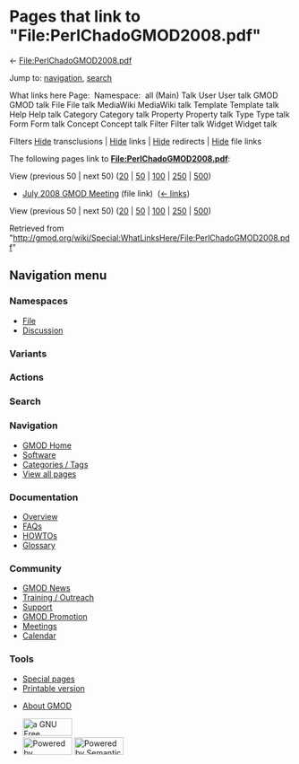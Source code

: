 <div id="mw-page-base" class="noprint">

</div>

<div id="mw-head-base" class="noprint">

</div>

<div id="content" class="mw-body" role="main">

<span id="top"></span>

<div id="mw-js-message" style="display:none;">

</div>



# <span dir="auto">Pages that link to "File:PerlChadoGMOD2008.pdf"</span>

<div id="bodyContent">

<div id="contentSub">

←
[File:PerlChadoGMOD2008.pdf](/wiki/File:PerlChadoGMOD2008.pdf "File:PerlChadoGMOD2008.pdf")

</div>

<div id="jump-to-nav" class="mw-jump">

Jump to: [navigation](#mw-navigation), [search](#p-search)

</div>

<div id="mw-content-text">

What links here Page:  Namespace:  all (Main) Talk User User talk GMOD
GMOD talk File File talk MediaWiki MediaWiki talk Template Template talk
Help Help talk Category Category talk Property Property talk Type Type
talk Form Form talk Concept Concept talk Filter Filter talk Widget
Widget talk

Filters
[Hide](/mediawiki/index.php?title=Special:WhatLinksHere/File:PerlChadoGMOD2008.pdf&hidetrans=1 "Special:WhatLinksHere/File:PerlChadoGMOD2008.pdf")
transclusions \|
[Hide](/mediawiki/index.php?title=Special:WhatLinksHere/File:PerlChadoGMOD2008.pdf&hidelinks=1 "Special:WhatLinksHere/File:PerlChadoGMOD2008.pdf")
links \|
[Hide](/mediawiki/index.php?title=Special:WhatLinksHere/File:PerlChadoGMOD2008.pdf&hideredirs=1 "Special:WhatLinksHere/File:PerlChadoGMOD2008.pdf")
redirects \|
[Hide](/mediawiki/index.php?title=Special:WhatLinksHere/File:PerlChadoGMOD2008.pdf&hideimages=1 "Special:WhatLinksHere/File:PerlChadoGMOD2008.pdf")
file links

The following pages link to
**[File:PerlChadoGMOD2008.pdf](/wiki/File:PerlChadoGMOD2008.pdf "File:PerlChadoGMOD2008.pdf")**:

View (previous 50 \| next 50)
([20](/mediawiki/index.php?title=Special:WhatLinksHere/File:PerlChadoGMOD2008.pdf&limit=20 "Special:WhatLinksHere/File:PerlChadoGMOD2008.pdf")
\|
[50](/mediawiki/index.php?title=Special:WhatLinksHere/File:PerlChadoGMOD2008.pdf&limit=50 "Special:WhatLinksHere/File:PerlChadoGMOD2008.pdf")
\|
[100](/mediawiki/index.php?title=Special:WhatLinksHere/File:PerlChadoGMOD2008.pdf&limit=100 "Special:WhatLinksHere/File:PerlChadoGMOD2008.pdf")
\|
[250](/mediawiki/index.php?title=Special:WhatLinksHere/File:PerlChadoGMOD2008.pdf&limit=250 "Special:WhatLinksHere/File:PerlChadoGMOD2008.pdf")
\|
[500](/mediawiki/index.php?title=Special:WhatLinksHere/File:PerlChadoGMOD2008.pdf&limit=500 "Special:WhatLinksHere/File:PerlChadoGMOD2008.pdf"))

- [July 2008 GMOD
  Meeting](/wiki/July_2008_GMOD_Meeting "July 2008 GMOD Meeting") (file
  link) ‎ <span class="mw-whatlinkshere-tools">([←
  links](/mediawiki/index.php?title=Special:WhatLinksHere&target=July+2008+GMOD+Meeting "Special:WhatLinksHere"))</span>

View (previous 50 \| next 50)
([20](/mediawiki/index.php?title=Special:WhatLinksHere/File:PerlChadoGMOD2008.pdf&limit=20 "Special:WhatLinksHere/File:PerlChadoGMOD2008.pdf")
\|
[50](/mediawiki/index.php?title=Special:WhatLinksHere/File:PerlChadoGMOD2008.pdf&limit=50 "Special:WhatLinksHere/File:PerlChadoGMOD2008.pdf")
\|
[100](/mediawiki/index.php?title=Special:WhatLinksHere/File:PerlChadoGMOD2008.pdf&limit=100 "Special:WhatLinksHere/File:PerlChadoGMOD2008.pdf")
\|
[250](/mediawiki/index.php?title=Special:WhatLinksHere/File:PerlChadoGMOD2008.pdf&limit=250 "Special:WhatLinksHere/File:PerlChadoGMOD2008.pdf")
\|
[500](/mediawiki/index.php?title=Special:WhatLinksHere/File:PerlChadoGMOD2008.pdf&limit=500 "Special:WhatLinksHere/File:PerlChadoGMOD2008.pdf"))

</div>

<div class="printfooter">

Retrieved from
"<http://gmod.org/wiki/Special:WhatLinksHere/File:PerlChadoGMOD2008.pdf>"

</div>

<div id="catlinks" class="catlinks catlinks-allhidden">

</div>

<div class="visualClear">

</div>

</div>

</div>

<div id="mw-navigation">

## Navigation menu

<div id="mw-head">



<div id="left-navigation">

<div id="p-namespaces" class="vectorTabs" role="navigation"
aria-labelledby="p-namespaces-label">

### Namespaces

- <span id="ca-nstab-image"><a href="/wiki/File:PerlChadoGMOD2008.pdf" accesskey="c"
  title="View the file page [c]">File</a></span>
- <span id="ca-talk"><a
  href="/mediawiki/index.php?title=File_talk:PerlChadoGMOD2008.pdf&amp;action=edit&amp;redlink=1"
  accesskey="t"
  title="Discussion about the content page [t]">Discussion</a></span>

</div>

<div id="p-variants" class="vectorMenu emptyPortlet" role="navigation"
aria-labelledby="p-variants-label">

### 

### Variants[](#)

<div class="menu">

</div>

</div>

</div>

<div id="right-navigation">



<div id="p-cactions" class="vectorMenu emptyPortlet" role="navigation"
aria-labelledby="p-cactions-label">

### Actions[](#)

<div class="menu">

</div>

</div>

<div id="p-search" role="search">

### Search

<div id="simpleSearch">

</div>

</div>

</div>

</div>

<div id="mw-panel">

<div id="p-logo" role="banner">

<a href="/wiki/Main_Page"
style="background-image: url(http://gmod.org/images/GMOD-cogs.png);"
title="Visit the main page"></a>

</div>

<div id="p-Navigation" class="portal" role="navigation"
aria-labelledby="p-Navigation-label">

### Navigation

<div class="body">

- <span id="n-GMOD-Home">[GMOD Home](/wiki/Main_Page)</span>
- <span id="n-Software">[Software](/wiki/GMOD_Components)</span>
- <span id="n-Categories-.2F-Tags">[Categories /
  Tags](/wiki/Categories)</span>
- <span id="n-View-all-pages">[View all
  pages](/wiki/Special:AllPages)</span>

</div>

</div>

<div id="p-Documentation" class="portal" role="navigation"
aria-labelledby="p-Documentation-label">

### Documentation

<div class="body">

- <span id="n-Overview">[Overview](/wiki/Overview)</span>
- <span id="n-FAQs">[FAQs](/wiki/Category:FAQ)</span>
- <span id="n-HOWTOs">[HOWTOs](/wiki/Category:HOWTO)</span>
- <span id="n-Glossary">[Glossary](/wiki/Glossary)</span>

</div>

</div>

<div id="p-Community" class="portal" role="navigation"
aria-labelledby="p-Community-label">

### Community

<div class="body">

- <span id="n-GMOD-News">[GMOD News](/wiki/GMOD_News)</span>
- <span id="n-Training-.2F-Outreach">[Training /
  Outreach](/wiki/Training_and_Outreach)</span>
- <span id="n-Support">[Support](/wiki/Support)</span>
- <span id="n-GMOD-Promotion">[GMOD
  Promotion](/wiki/GMOD_Promotion)</span>
- <span id="n-Meetings">[Meetings](/wiki/Meetings)</span>
- <span id="n-Calendar">[Calendar](/wiki/Calendar)</span>

</div>

</div>

<div id="p-tb" class="portal" role="navigation"
aria-labelledby="p-tb-label">

### Tools

<div class="body">

- <span id="t-specialpages"><a href="/wiki/Special:SpecialPages" accesskey="q"
  title="A list of all special pages [q]">Special pages</a></span>
- <span id="t-print"><a
  href="/mediawiki/index.php?title=Special:WhatLinksHere/File:PerlChadoGMOD2008.pdf&amp;printable=yes"
  rel="alternate" accesskey="p"
  title="Printable version of this page [p]">Printable version</a></span>

</div>

</div>

</div>

</div>

<div id="footer" role="contentinfo">

- <span id="footer-places-about">[About
  GMOD](/wiki/GMOD:About "GMOD:About")</span>

<!-- -->

- <span id="footer-copyrightico">[<img src="http://www.gnu.org/graphics/gfdl-logo-small.png" width="88"
  height="31" alt="a GNU Free Documentation License" />](http://www.gnu.org/licenses/fdl-1.3.html)</span>
- <span id="footer-poweredbyico">[<img src="/mediawiki/skins/common/images/poweredby_mediawiki_88x31.png"
  width="88" height="31" alt="Powered by MediaWiki" />](//www.mediawiki.org/)
  [<img
  src="/mediawiki/extensions/SemanticMediaWiki/includes/../resources/images/smw_button.png"
  width="88" height="31" alt="Powered by Semantic MediaWiki" />](https://www.semantic-mediawiki.org/wiki/Semantic_MediaWiki)</span>

<div style="clear:both">

</div>

</div>

